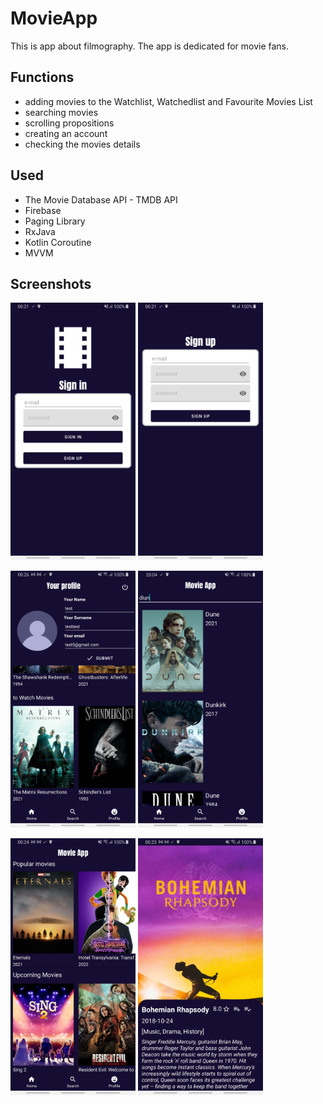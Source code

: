 # MovieApp
This is app about filmography. The app is dedicated for movie fans. 

## Functions
* adding movies to the Watchlist, Watchedlist and Favourite Movies List
* searching movies
* scrolling propositions
* creating an account
* checking the movies details

## Used

* The Movie Database API - TMDB API
* Firebase
* Paging Library
* RxJava
* Kotlin Coroutine
* MVVM

## Screenshots

<img src="screenshots/Screenshot_log.jpg" width=200 > <img src="screenshots/Screenshot_reg.jpg" width=200 >

<img src="screenshots/Screenshot_profile.jpg" width=200 > <img src="screenshots/Screenshot_search.jpg" width=200 >

<img src="screenshots/Screenshot_home.jpg" width=200 > <img src="screenshots/Screenshot_details.jpg" width=200 >
